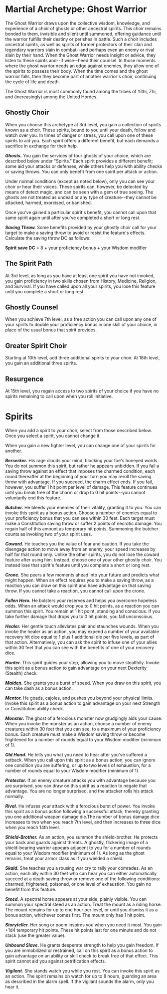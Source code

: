 # Martial Archetype: Ghost Warrior
The Ghost Warrior draws upon the collective wisdom, knowledge, and experience of a choir of ghosts or other ancestral spirits. This choir remains bonded to them, invisible and silent until summoned, offering guidance until the warrior fulfills their destiny or perishes in battle. Such a choir includes ancestral spirits, as well as spirits of former protectors of their clan and legendary warriors slain in combat--and perhaps even an enemy or rival slain by their hand. When the Ghost Warrior needs insight or advice, they listen to these spirits and--if wise--heed their counsel. In those moments where the ghost warrior needs an edge against enemies, they allow one of the spirits to possess their body. When the time comes and the ghost warrior falls, then they become part of another warrior's choir, continuing the cycle of life and death.

The Ghost Warrior is most commonly found among the tribes of Yithi, Zhi, and (increasingly) among the United Hordes.

## Ghostly Choir
When you choose this archetype at 3rd level, you gain a collection of spirits known as a choir. These spirits, bound to you until your death, follow and watch over you. In times of danger or stress, you call upon one of these spirits to aid you. Each spirit offers a different benefit, but each demands a sacrifice in exchange for their help.

***Ghosts.*** You gain the services of four ghosts of your choice, which are described below under "Spirits." Each spirit provides a different benefit; some aid your attacks or defenses, while others help you with ability checks or saving throws. You can only benefit from one spirit per attack or action.

Under normal conditions (except as noted below), only you can see your choir or hear their voices. These spirits can, however, be detected by means of detect magic, and can be seen with a  gem of true seeing. The ghosts are not treated as undead or any type of creature--they cannot be attacked, harmed, exorcised, or banished.

Once you've gained a particular spirit's benefit, you cannot call upon that same spirit again until after you've completed a short or long rest.

***Saving Throw.*** Some benefits provided by your ghostly choir call for your target to make a saving throw to avoid or resist the feature's effects. Calculate the saving throw DC as follows:

**Spirit save DC** = 8 + your proficiency bonus + your Wisdom modifier

## The Spirit Path
At 3rd level, as long as you have at least one spirit you have not invoked, you gain proficiency in two skills chosen from History, Medicine, Religion, and Survival. If you have called upon all your spirits, you lose this feature until you complete a short or long rest.

## Ghostly Counsel
When you achieve 7th level, as a free action you can call upon any one of your spirits to double your proficiency bonus in one skill of your choice, in place of the usual bonus that spirit provides.

## Greater Spirit Choir
Starting at 10th level, add three additional spirits to your choir. At 18th level, you gain an additional three spirits.

## Resurgence
At 15th level, you regain access to two spirits of your choice if you have no spirits remaining to call upon when you roll initiative.

# Spirits
When you add a spirit to your choir, select from those described below. Once you select a spirit, you cannot change it. 

When you gain a new fighter level, you can change one of your spirits for another.

***Berserker.*** His rage clouds your mind, blocking your foe's honeyed words. You do not summon this spirit, but rather he appears unbidden. If you fail a saving throw against an effect that imposes the charmed condition, each round thereafter at the beginning of your turn you may reroll the saving throw with advantage. If you succeed, the charm effect ends. If you fail, however, you suffer 1 hit point per level of damage. This feature continues until you break free of the charm or drop to 0 hit points--you cannot voluntarily end this feature.

***Butcher.*** He bleeds your enemies of their vitality, granting it to you. You can invoke this spirit as a bonus action. Choose a number of enemies equal to your proficiency bonus that you can see within 30 feet. Each target must make a Constitution saving throw or suffer 2 points of necrotic damage. You regain half of this amount as temporary hit points. Summoning the butcher counts as invoking two of your spirit uses.

***Coward.*** He teaches you the value of fear and caution. If you take the disengage action to move away from an enemy, your speed increases by half for that round only. Unlike the other spirits, you do not lose the coward feature after using him. Instead, choose one of your other ghostly choir. You instead lose that spirit's feature until you complete a short or long rest.

***Crone.*** She peers a few moments ahead into your future and predicts what might happen. When an effect requires you to make a saving throw, as a reaction you can draw on this spirit and have advantage on that saving throw. If you cannot take a reaction, you cannot call upon the crone.

***Fallen Hero.*** He bolsters your reserves and helps you overcome hopeless odds. When an attack would drop you to 0 hit points, as a reaction you can summon this spirit. You remain at 1 hit point, standing and conscious. If you take further damage that drops you to 0 hit points, you fall unconscious.

***Healer.*** Her gentle touch alleviates pain and staunches wounds. When you invoke the healer as an action, you may expend a number of your available recovery hit dice equal to 1 plus 1  additional die per five levels, as part of that action. Alternatively, you can ask the spirit to infuse one of your allies within 30 feet that you can see with the benefits of one of your recovery dice.

***Hunter.*** This spirit guides your step, allowing you to move stealthily. Invoke this spirit as a bonus action to gain advantage on your next Dexterity (Stealth) check.

***Maiden.*** She grants you a burst of speed. When you draw on this spirit, you can take dash as a bonus action.

***Mentor.*** He goads, cajoles, and pushes you beyond your physical limits. Invoke this spirit as a bonus action to gain advantage on your next Strength or Constitution ability check.

***Monster.*** The ghost of a ferocious monster now grudgingly aids your cause. When you invoke the monster as an action, choose a number of enemy creatures within 30 feet that you can see, to a maximum of your proficiency bonus. Each creature must make a Wisdom saving throw or become frightened for a number of rounds equal to your Wisdom modifier (minimum of 1).

***Old Hand.*** He tells you what you need to hear after you've suffered a setback. When you call upon this spirit as a bonus action, you can ignore one condition you are suffering, or up to two levels of exhaustion, for a number of rounds equal to your Wisdom modifier (minimum of 1).

***Protector.*** If an enemy creature attacks you with advantage because you are surprised, you can draw on this spirit as a reaction to negate that advantage. You are no longer surprised, and the attacker rolls his attack normally.

***Rival.*** He infuses your attack with a ferocious burst of power. You invoke this spirit as a bonus action following a successful attack, thereby granting you one additional weapon damage die.The number of bonus damage dice increases to two when you reach 7th level, and then increases to three dice when you reach 14th level.

***Shield-Brother.*** As an action, you summon the shield-brother. He protects your back and guards against threats. A ghostly, flickering image of a shield-bearing warrior appears adjacent to you for a number of rounds equal to your Wisdom modifier (minimum of 1). As long as the ghost remains, treat your armor class as if you wielded a shield.

***Skald.*** She teaches you a rousing war cry to rally your comrades. As an action, each ally within 30 feet who can hear you can either automatically succeed at a death saving throw or remove one of the following conditions: charmed, frightened, poisoned, or one level of exhaustion. You gain no benefit from this feature.

***Steed.*** A spectral horse appears at your side, plainly visible. You can summon your spectral steed as an action. Treat the mount as a riding horse. The mount remains for up to one hour per level, or until you dismiss it as a bonus action, whichever comes first. The mount only has 1 hit
point.

***Storyteller.*** Her song or poem inspires you when you need it most. You gain +1d4 temporary hit points. These hit points last for one minute and do not stack (use the greater value).

***Unbound Slave.*** He grants desperate strength to help you gain freedom. If you are immobilized or restrained, call on this spirit as a bonus action to gain advantage on an ability or skill check to break free of that effect. This spirit cannot aid you against petrification effects.

***Vigilant.*** She stands watch you while you rest. You can invoke this spirit as an action. The spirit remains on watch for up to 8 hours, guarding an area as described in the alarm spell. If the vigilant sounds the alarm, only you hear it. 
